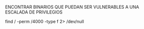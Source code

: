 ENCONTRAR BINARIOS QUE PUEDAN SER VULNERABLES A UNA ESCALADA DE PRIVILEGIOS

find / -perm /4000 -type f 2> /dev/null 